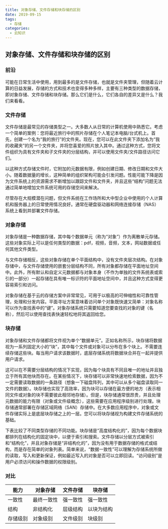 ```yaml
---
title: 对象存储、文件存储和块存储的区别
date: 2019-09-15
tags:
  - 存储
categories:
  - 云知识
---
```


## 对象存储、文件存储和块存储的区别

### 前沿
可能在日常生活中使用，用到最多的是文件存储，也就是文件夹管理，但随着云计算的日益发展，存储的方式和技术也变得多种多样，主要有三种类型的数据存储，即对象存储、文件存储和块存储。那么它们是什么，它们各自的差异又是什么？我们来看看。

### 文件存储

文件存储是最常见的存储类型之一。大多数人从日常的计算机使用中熟悉它。考虑一个简单的案例：您将最近旅行中的照片存储在个人笔记本电脑/台式机上。首先，创建一个名为“我的旅行”的文件夹。现在，您可以在此文件夹下添加名为“我的收藏夹”的另一个文件夹，并将您喜爱的照片放入其中。通过这种方式，您将文件组织为具有文件夹和子文件夹的分层结构，并可以使用文件夹/文件路径访问它们。 

以这种方式存储文件时，它附加的元数据有限，例如创建日期、修改日期和文件大小。随着数据量的增长，这种简单的组织架构可能会引发问题。性能可能下降是因为文件系统上的资源需求不断增加以跟踪文件和文件夹，并且这些“结构”问题无法通过简单地增加文件系统可用的存储空间来解决。 

尽管存在大规模潜在问题，但文件系统在工作场所和大中型企业中使用的个人计算机和服务器上的日常使用情况良好。通常在硬盘驱动器和网络连接存储（NAS）系统上看到并部署文件存储。

### 对象存储
对象存储是一种数据存储，其中每个数据单元（称为“对象”）作为离散单元存储。这些对象实际上可以是任何类型的数据：pdf，视频，音频，文本，网站数据或任何其他文件类型。 

与文件存储相反，这些对象存储在单个平面结构中，没有文件夹层次结构。在对象存储中，与文件存储使用的嵌套分层结构不同，所有对象都存储在平面地址空间中。此外，所有默认和自定义元数据都与对象本身（不作为单独的文件系统表或索引的一部分）一起存储在具有唯一标识符的平面地址空间中，并且这种方式变得更容易索引和访问。 

对象存储在基于云的存储方案中非常常见，可用于以极高的可伸缩性和可靠性管理，处理和分发内容。平面寻址方案意味着访问单个对象既快速又简单：对象名称可以作为查找表中的“键”。对象存储系统只需要知道您要查找的对象的键（名称），然后可以使用查找表快速轻松地将其返回给您。 

### 块存储
对象存储和文件存储都将文件视为单个“数据单元”。正如名称所示，块存储将数据视为一系列固定大小的“块”，其中每个文件或对象可以分布在多个块上。不需要连续存储这些块。每当用户请求该数据时，底层存储系统将数据块合并在一起并提供用户请求。

这可以在不需要分层结构的情况下实现，因为每个块具有不同且唯一的地址并且独立于所有其他块而存在。在某些情况下，块存储可以非常快速地检索数据，因为不一定需要读取数据的一条路径（想象一下磁盘阵列，其中可以从多个磁盘读取同一文件的数据）。块存储也实现了高效率，因为块可以存储在最方便的地方（表示相同文件或对象的块不需要彼此相邻地存储）。但是，块存储通常很昂贵，并且处理元数据的能力有限（对象或文件级概念），这些需要在应用程序级别进行处理。块存储通常部署在存储区域网络（SAN）存储中。在大多数应用程序中，对象或文件存储实际上是底层块存储之上的一层。您可以将块存储视为构建文件存储系统的基础。

下表比较了不同类型存储的不同功能。块存储是“高度结构化的”，因为每个数据块都排列在结构化的固定块中，以便于索引和搜索。文件存储以分层方式被索引和“结构化”，并且对象存储是“非结构化的”，因为没有用于数据存储的格式或结构，而是存在简单的对象列表。简单来说，“数据一致性”可以理解为存储系统所做的读取，写入和更新保证，例如最近写入的对象是否可以立即回读。“访问级别”是用户必须访问和操作数据的权限级别。

### 对比


|  能力   | 对象存储  | 文件存储  | 块存储  |
|  ----  | ----  | ----  | ----  |
| 一致性 | 最终一致性 | 强一致性 | 强一致性|
| 结构 | 非结构化 | 层级结构 | 以块为结构 |
| 存储级别 | 对象级别 |	文件级别 |	块级别 |